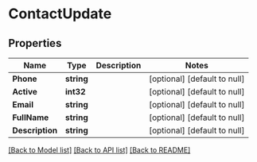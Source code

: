 # ContactUpdate

## Properties
Name | Type | Description | Notes
------------ | ------------- | ------------- | -------------
**Phone** | **string** |  | [optional] [default to null]
**Active** | **int32** |  | [optional] [default to null]
**Email** | **string** |  | [optional] [default to null]
**FullName** | **string** |  | [optional] [default to null]
**Description** | **string** |  | [optional] [default to null]

[[Back to Model list]](../README.md#documentation-for-models) [[Back to API list]](../README.md#documentation-for-api-endpoints) [[Back to README]](../README.md)



